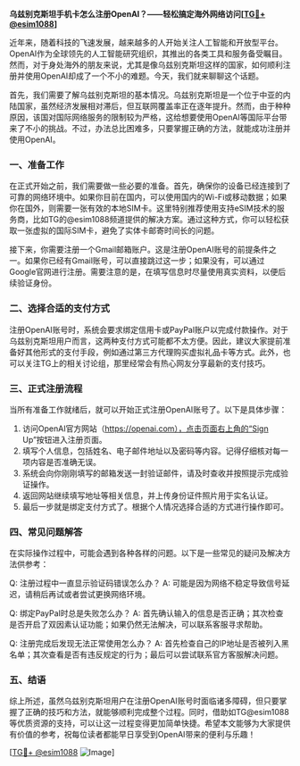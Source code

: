 **乌兹别克斯坦手机卡怎么注册OpenAI？——轻松搞定海外网络访问[[TG💪+ @esim1088](https://t.me/s/esim1088)]**

近年来，随着科技的飞速发展，越来越多的人开始关注人工智能和开放型平台。OpenAI作为全球领先的人工智能研究组织，其推出的各类工具和服务备受瞩目。然而，对于身处海外的朋友来说，尤其是像乌兹别克斯坦这样的国家，如何顺利注册并使用OpenAI却成了一个不小的难题。今天，我们就来聊聊这个话题。

首先，我们需要了解乌兹别克斯坦的基本情况。乌兹别克斯坦是一个位于中亚的内陆国家，虽然经济发展相对滞后，但互联网覆盖率正在逐年提升。然而，由于种种原因，该国对国际网络服务的限制较为严格，这给想要使用OpenAI等国际平台带来了不小的挑战。不过，办法总比困难多，只要掌握正确的方法，就能成功注册并使用OpenAI。

### 一、准备工作

在正式开始之前，我们需要做一些必要的准备。首先，确保你的设备已经连接到了可靠的网络环境中。如果你目前在国内，可以使用国内的Wi-Fi或移动数据；如果你在国外，则需要一张有效的本地SIM卡。这里特别推荐使用支持eSIM技术的服务商，比如TG的@esim1088频道提供的解决方案。通过这种方式，你可以轻松获取一张虚拟的国际SIM卡，避免了实体卡邮寄时间长的问题。

接下来，你需要注册一个Gmail邮箱账户。这是注册OpenAI账号的前提条件之一。如果你已经有Gmail账号，可以直接跳过这一步；如果没有，可以通过Google官网进行注册。需要注意的是，在填写信息时尽量使用真实资料，以便后续验证身份。

### 二、选择合适的支付方式

注册OpenAI账号时，系统会要求绑定信用卡或PayPal账户以完成付款操作。对于乌兹别克斯坦用户而言，这两种支付方式可能都不太方便。因此，建议大家提前准备好其他形式的支付手段，例如通过第三方代理购买虚拟礼品卡等方式。此外，也可以关注TG上的相关讨论组，那里经常会有热心网友分享最新的支付技巧。

### 三、正式注册流程

当所有准备工作就绪后，就可以开始正式注册OpenAI账号了。以下是具体步骤：

1. 访问OpenAI官方网站（https://openai.com），点击页面右上角的“Sign Up”按钮进入注册页面。
2. 填写个人信息，包括姓名、电子邮件地址以及密码等内容。记得仔细核对每一项内容是否准确无误。
3. 系统会向你刚刚填写的邮箱发送一封验证邮件，请及时查收并按照提示完成验证操作。
4. 返回网站继续填写地址等相关信息，并上传身份证件照片用于实名认证。
5. 最后一步就是绑定支付方式了。根据个人情况选择合适的方式进行操作即可。

### 四、常见问题解答

在实际操作过程中，可能会遇到各种各样的问题。以下是一些常见的疑问及解决方法供参考：

Q: 注册过程中一直显示验证码错误怎么办？
A: 可能是因为网络不稳定导致信号延迟，请稍后再试或者尝试更换网络环境。

Q: 绑定PayPal时总是失败怎么办？
A: 首先确认输入的信息是否正确；其次检查是否开启了双因素认证功能；如果仍然无法解决，可以联系客服寻求帮助。

Q: 注册完成后发现无法正常使用怎么办？
A: 首先检查自己的IP地址是否被列入黑名单；其次查看是否有违反规定的行为；最后可以尝试联系官方客服解决问题。

### 五、结语

综上所述，虽然乌兹别克斯坦用户在注册OpenAI账号时面临诸多障碍，但只要掌握了正确的技巧和方法，就能够顺利完成整个过程。同时，借助如TG@esim1088等优质资源的支持，可以让这一过程变得更加简单快捷。希望本文能够为大家提供有价值的参考，祝每位读者都能早日享受到OpenAI带来的便利与乐趣！

[[TG💪+ @esim1088](https://t.me/s/esim1088) ![Image](https://i.postimg.cc/4NQfJmqS/Snipaste-2025-05-13-00-14-12.png)]